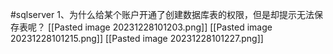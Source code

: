 #sqlserver
1、为什么给某个账户开通了创建数据库表的权限，但是却提示无法保存表呢？
[[Pasted image 20231228101203.png]]
[[Pasted image 20231228101215.png]]
[[Pasted image 20231228101227.png]]